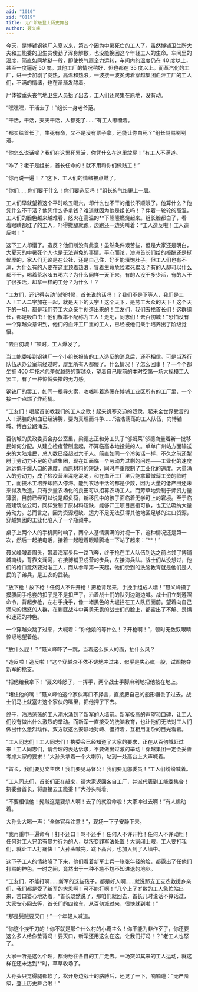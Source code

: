 ```yaml
---
aid: "1010"
zid: "0119"
title: 无产阶级登上历史舞台
author: 聂义峰
---
```


今天，是博铺钢铁厂入夏以来，第四个因为中暑死亡的工人了。虽然博铺卫生所大夫和工能委的卫生员使劲了浑身解数，也没能挽回这个年轻工人的生命。车间里的温度，简直如同地狱一般，即使换气扇全力运转，车间内的温度仍在 40 度以上，甚至一度逼近 50 度。其他工厂的情况稍好，但也都在 35 度以上。而蒸汽化的工厂，进一步加剧了炎热，高温和热浪，一波接一波炙烤着穿越集团血汗工厂的工人们，不满的情绪，也在渐渐发酵着。

尸体被垂头丧气地卫生人员抬了出去，工人们还聚集在原地，没有动。

“嘿嘿嘿，干活去了！”组长一身老爷范。

“干活，干活，天天干活，人都死了……”有工人嘟囔着。

“都卖给首长了，生死有命，又不是没有票子拿，还能让你白死？”组长骂骂咧咧道。

“你怎么说话呢？我们在这累死累活，你凭什么在这里放屁！”有工人不满道。

“咋了？老子是组长，首长任命的！就不用和你们做贱工！”

“你再说一遍！？”这下，工人们的情绪被点燃了。

“你们……你们要干什么！你们要造反吗！”组长的气焰更上一层。

工人们早就望着这个平时吆五喝六，却什么也不干的组长不顺眼了。他算什么？他凭什么不干活？他凭什么多拿钱？难道就因为他是组长吗！？伴着一轮轮的高温，工人们的脸色越来越难看，怒火在高温的\*\*下熊熊燃烧起来。组长脸都白了，看着眼睛都红了的工人，吓得撒腿就跑，边跑还一边尖叫着：“工人造反啦！工人造反啦！”

这下工人却懵了。造反？他们断没有此意！虽然条件艰苦些，但是大家还是明白，大夏天的中暑死个人也是无法避免的事情。平心而论，澳洲首长们给的报酬还是挺优厚的，家人们无论是在公社，还是自己住，好歹能填饱肚子。但工人们也有不满，为什么有的人要在这里顶着热浪，冒着生命危险累死累活？有的人却可以什么都不干，喝着茶水吆五喝六？为什么同样一天下来，有的人没干多少活，有的人干了很多活，却拿一样的工分？为什么！？

“工友们，还记得劳动节的时候，首长说的话吗！？我们不是下等人，我们是工人！工人二字加在一起，就是天下的天字！这个天下，是劳工大众的天下！这个天下的一切，都是我们劳工大众亲手创造出来的！工友们，我们去找首长们！这群组长，都是吸血虫！他们根本不配称为工人！走吧，同志们！去百仞城！”恐怕没有一个穿越众意识到，他们的血汗工厂里的工人，已经被他们亲手培养出了阶级觉悟。

“去百仞城！”顿时，工人爆发了。

当工能委接到钢铁厂一个小组长报告的工人造反的消息后，还不相信。可是当游行队伍从办公室前经过时，屋里所有人都傻了。什么情况！？怎么回事！？一个个都坐拥 400 年技术代差优越感的穿越众，望着自己眼前的本时空第一场大规模工人罢工，有了一种惊慌失措的无力感。

钢铁厂的罢工，如同一根导火索，嗤嗤叫着游荡在博铺工业区所有的工厂里，一个接一个点燃了炸药桶。

“工友们！唱起首长教我们的工人之歌！起来饥寒交迫的奴隶，起来全世界受苦的人！满腔的热血已经沸腾，要为真理而斗争……”浩浩荡荡的工人队伍，向博铺城、博百公路涌去。

百仞城的民政委员会办公室里，梁德志正和劳工头子“邬姆莱”邬德商量着新一批移民如何分配。从建立检疫营制度起，不算临高本地投髡的人。单单广州站方面输送来的大陆难民，总人数已经超过六千人。简直如同一个冷笑话一样，不久之前还掣肘于劳动力不足的穿越集团，现在却面临一个劳动力过剩的问题——工业化的速度远远低于爆人口的速度。而原材料的短缺，同时严重限制了工业化的速度。大量涌入的劳动力，成了检疫营里混吃混喝，和在血汗工厂里只能拿最微薄工资的临时工，而技术工培养却陷入停滞。能到农场干活的都是少数，因为大量的低产田还未来得及改造，只有少量农场化的良田可以招募农场工人。而芳草地受制于师资力量薄弱，目前已经可以说是超负荷，新移民中的孩子面临着无学可上的窘境。至于临高建筑总公司，同样受制于原材料短缺，能够开工项目屈指可数，也无法吸纳大量劳动力。总而言之，因为资源短缺、运力不足无法获得其他地区足够的进口资源，穿越集团的工业化陷入了一个瓶颈中。

桌子上两个人的手机同时响了，两个人基情满满的对视一下，这种情况还是第一次，然后一起接电话，接着一起瞪着眼睛腾地一下站了起来：“\*\*！”

聂义峰皱着眉头，带着海军步兵一路飞奔，终于抢在工人队伍到达之前占领了博铺城南线，背靠文澜河，右接博铺卫戍营的步兵，左接海兵队。战士们从没想过，他们的枪口竟然要对准工人，而从参军第一天起，他们受到的洗脑教育就是他们是人民的子弟兵，是工农的武装。

“放下枪！放下枪！任何人不许开枪！把枪背起来，手挽手组成人墙！”聂义峰摸了摸腰间手枪套的扣子是不是扣严了，沿着战士们的队列边跑边喊。战士们立刻遵照命令，背起步枪，左右手挽手，像一堵黑色的大堤拦在工人队伍面前。望着向自己涌来的愤怒的人群，在剿匪战斗中英勇无畏的战士们的脸上，都露出了不解、畏惧和迷茫的神色。

一个穿越众跳了过来，大喊着：“你他娘的等什么！？开枪啊！”，顿时无数双眼睛惊讶地望着他。

“放什么屁！？”聂义峰吓了一跳，当着这么多人的面，抽什么风？

“造反啦！造反啦！”这个穿越众不依不饶地冲过来，似乎是失心疯一般，试图抢夺新军的枪支。

“把他给我拿下！”聂义峰怒了，一挥手，两个战士手脚麻利地把他按在地上。

“堵住他的嘴！”聂义峰怕这个家伙再口不择言，直接把自己的船形帽丢了过去。战士们马上就塞进这个家伙的嘴里，把他押了下去。

终于，浩浩荡荡的工人潮水涌到了新军的人墙前。新军极高的声望和口碑，让工人们没有做出什么激烈的举动。而新军一直接受的洗脑教育，也让他们无法对工人们做出什么激烈动作。双方就这么安静地对峙、僵持着，互相用复杂的目光看着。

“工人同志们！工人同志们！执委会已经知道了大家的要求，正在从百仞城赶过来！工人同志们，请合理的表达诉求，不要做出过激的举动！穿越集团一定会妥善考虑大家的要求！”大孙头拿着一个大喇叭，站到一处高台上大声喊着。

“首长，我们要见文主席！我们要见马督公！我们要见邬委员！”工人们纷纷喊着。

“工人同志们，首长们正在赶来，请大家返回各自工厂，并派代表到工能委集合！执委会首长，将直接去工能委！”大孙头喊着。

“不要相信他！髡贼这是要杀人啊！去了的就没命啦！大家冲过去啊！”有人煽动着。

大孙头大喝一声：“全体官兵注意！”，现场一下子安静下来。

“我再重申一遍命令！打不还口！骂不还手！任何人不许开枪！任何人不许动粗！任何对工人兄弟有暴力行为的人，以叛变罪军法处置！大家闭上眼，工人要打我们，就让工人打痛快！”大孙头喊完，跳下高台，也加入到了人墙中。

这下子工人的情绪降了下来，他们看着新军士兵一张张年轻的脸，都露出了任他们打骂的神色。一时之间，竟然出于一种不尴不尬不知进退的地步。

“工友们，不能打啊……新军的这些孩子，都是好人啊……就说那支工支农救援乡亲们，我们都是受了新军的大恩啊！可不能打啊！”几个上了岁数的工人急忙站出来，苦口婆心地劝着，“首长既然说了，那咱们就回去，首长几时说话不算话过，大家安心回去等，首长们的四轮车，从百仞城过来，很快就到啦！”

“那是髡贼要灭口！”一个年轻人喊道。

“你这个挨千刀的！你不就是那个什么村的小霸主么！你不能为非作歹了，你还要这么多人给你垫背吗！要灭口，新军还用这么在这，让我们打吗！？”老工人也怒了。

大家一听是这么个理，都纷纷往各自的工厂走去。一场突如其来的工人运动，就这样在还未达到\*\*时，草草收场了。

大孙头只觉得腿都软了，松开身边战士的胳膊后，还晃了一下，喃喃道：“无产阶级，登上历史舞台啦！”
